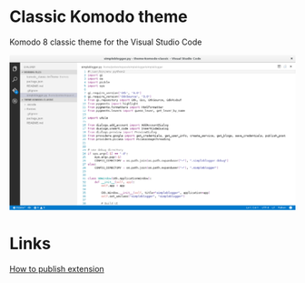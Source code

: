 # Classic Komodo theme
Komodo 8 classic theme for the Visual Studio Code

![ScreenShot](https://raw.githubusercontent.com/jsnjack/theme-komodo-classic/master/screenshot.png)

# Links
[How to publish extension](https://code.visualstudio.com/api/working-with-extensions/publishing-extension)
